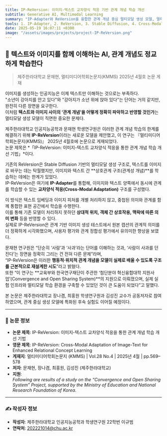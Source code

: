 ```yaml
---
title: IP-ReVersion: 이미지-텍스트 교차양식 적응 기반 관계 개념 학습 개선
subtitle: Generative AI, Multimodal Learning
summary: "IP-Adapter와 ReVersion을 융합한 관계 개념 중심 멀티모달 생성 모델, 멀티미디어학회논문지(KMMS) 게재"
tools: 1. IP-Adapter, 2. ReVersion, 3. Stable Diffusion, 4. Cross-Modal Learning
date: 2025-05-19 16:07:11 +0300
image: "/assets/images/projects/project-IP-ReVersion.png"
---
```


## 📰 텍스트와 이미지를 함께 이해하는 AI, 관계 개념도 정교하게 학습한다  
> 제주한라대학교 문재현, 멀티미디어학회논문지(KMMS) 2025년 4월호 논문 게재

이미지를 생성하는 인공지능은 이제 텍스트만 이해하는 것으로는 부족하다.  
"소년이 강아지를 안고 있다"와 "강아지가 소년 위에 앉아 있다"는 단어는 거의 같지만, 완전히 다른 장면을 요구한다.  
이처럼 **텍스트와 이미지 사이의 ‘관계 개념’을 어떻게 정확히 파악하고 반영할 것인가**는 멀티모달 생성 모델이 직면한 중요한 문제다.

제주한라대학교 인공지능공학과 문재현 학생연구원은 이러한 관계 개념 학습의 한계를 해결하기 위해 **IP-ReVersion**이라는 새로운 모델을 제안했고, 이 연구는 『멀티미디어학회논문지(KMMS)』 2025년 4월호에 논문으로 게재되었다.  
논문 제목은 *「IP-ReVersion: 이미지-텍스트 교차양식 적응을 통한 관계 개념 학습 개선 기법」*이다.

기존의 ReVersion은 Stable Diffusion 기반의 멀티모달 생성 구조로, 텍스트를 이미지로 바꾸는 데는 탁월했지만, 이미지와 텍스트 간 **상호관계 구조(관계성 개념)**를 학습하는 데에는 한계가 있었다.  
IP-ReVersion은 여기에 **IP-Adapter**를 통합해, 이미지와 텍스트 양쪽에서 동시에 관계를 학습할 수 있는 **교차양식 적응(Cross-Modal Adaptation)** 구조를 구성했다.

이 방식은 텍스트 임베딩과 이미지 피처를 개별 처리하지 않고, 중첩된 의미와 관계를 함께 통합한 표현 공간에서 학습을 수행한다.  
이를 통해 기존 모델이 처리하지 못하던 **상대적 위치, 객체 간 상호작용, 맥락에 따른 의미 변화** 등을 반영할 수 있다.  
실제로 IP-ReVersion은 관계 기반 이미지 생성 테스트에서 원본 캡션의 관계적 의미를 더 정확하게 시각화했으며, 사용자 평가와 관계 정합성 평가에서 유의미한 향상을 보였다.

문재현 연구원은 “단순히 ‘사람’과 ‘사과’라는 단어를 이해하는 것과, ‘사람이 사과를 던진다’는 장면을 정확히 그리는 건 전혀 다른 문제”라며,  
“IP-ReVersion은 이러한 **행동적·위치적 관계 개념을 모델이 실제로 배울 수 있도록 구조를 근본적으로 재설계한 시도**”라고 밝혔다.  
또한 “이 연구는 **교육부와 한국연구재단이 주관한 ‘첨단분야 혁신융합대학 지원사업’(Convergence and Open Sharing System)**의 지원으로 이뤄졌으며, 실제 실험 인프라와 멀티모달 학습 환경을 구축할 수 있었던 것이 큰 도움이 되었다”고 말했다.

본 논문은 제주한라대학교 장나겸, 최홍원 학생연구원과 김성진 교수가 공동저자로 참여하였으며, 관계 중심 생성 모델에 특화된 후속 실험도 이어질 예정이다.

---

### 📑 논문 정보

- **논문 제목**: IP-ReVersion: 이미지-텍스트 교차양식 적응을 통한 관계 개념 학습 개선 기법  
- **영문 제목**: IP-ReVersion: Cross-Modal Adaptation of Image-Text for Enhanced Relational Concept Learning  
- **게재지**: 멀티미디어학회논문지 (KMMS) | Vol.28 No.4 | 2025년 4월 | pp.569–578  
- **저자**: 문재현, 장나겸, 최홍원, 김성진 (제주한라대학교)  
- **지원**:  
  *Following are results of a study on the “Convergence and Open Sharing System” Project, supported by the Ministry of Education and National Research Foundation of Korea.*

---

### ✍️ 작성자 정보

- **작성자**: 제주한라대학교 인공지능공학과 학생연구원 22학번 이규범  
- **연락처**: [202221014@chu.ac.kr](mailto:202221014@chu.ac.kr)
